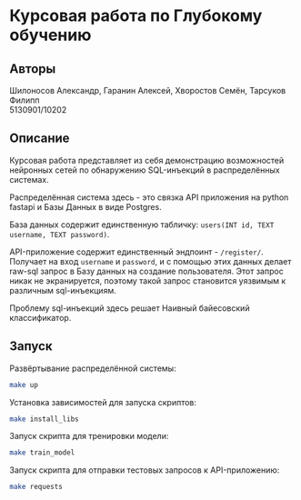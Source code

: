 # Курсовая работа по Глубокому обучению

## Авторы
Шилоносов Александр, Гаранин Алексей, Хворостов Семён, Тарсуков Филипп  
5130901/10202

## Описание
Курсовая работа представляет из себя демонстрацию возможностей нейронных сетей по
обнаружению SQL-инъекций в распределённых системах.

Распределённая система здесь - это связка API приложения на python fastapi и Базы Данных
в виде Postgres.

База данных содержит единственную табличку: `users(INT id, TEXT username, TEXT password)`.

API-приложение содержит единственный эндпоинт - `/register/`. Получает на вход `username` и `password`,
и с помощью этих данных делает raw-sql запрос в Базу данных на создание пользователя. Этот
запрос никак не экранируется, поэтому такой запрос становится уязвимым к различным sql-инъекциям.

Проблему sql-инъекций здесь решает Наивный байесовский классификатор.

## Запуск

Развёртывание распределённой системы:
```bash
make up
```

Установка зависимостей для запуска скриптов:
```bash
make install_libs
```

Запуск скрипта для тренировки модели:
```bash
make train_model
```

Запуск скрипта для отправки тестовых запросов к API-приложению:
```bash
make requests
```

